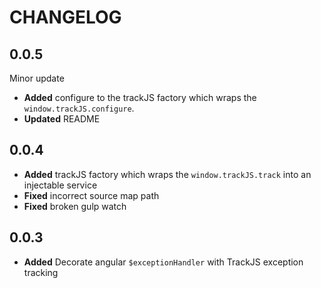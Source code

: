 #	CHANGELOG

## 0.0.5

Minor update

- **Added** configure to the trackJS factory which wraps the `window.trackJS.configure`.
- **Updated** README

## 0.0.4

-	**Added** trackJS factory which wraps the `window.trackJS.track` into an injectable service
-	**Fixed** incorrect source map path
-	**Fixed** broken gulp watch

## 0.0.3

- **Added** Decorate angular `$exceptionHandler` with TrackJS exception tracking
